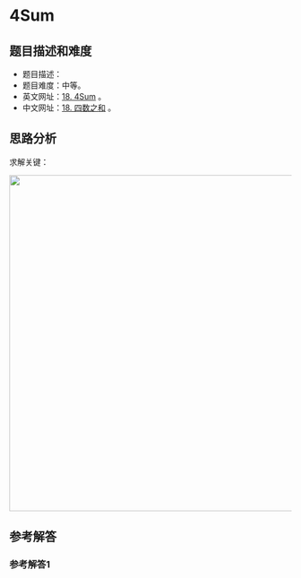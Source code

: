 # 4Sum

## 题目描述和难度
+ 题目描述：
+ 题目难度：中等。
+ 英文网址：[18. 4Sum](https://leetcode.com/problems/4sum/description/)  。
+ 中文网址：[18. 四数之和](https://leetcode-cn.com/problems/4sum/description/)  。
## 思路分析
求解关键：

<img src="https://liweiwei1419.github.io/images/leetcode-solution/" width="600">

## 参考解答
### 参考解答1

```java

```